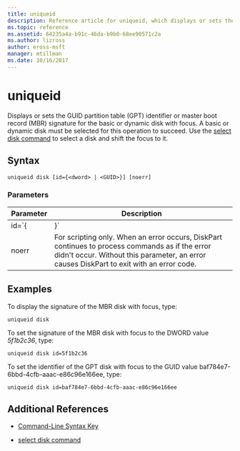```yaml
---
title: uniqueid
description: Reference article for uniqueid, which displays or sets the GUID partition table (GPT) identifier or master boot record (MBR) signature for the disk with focus.
ms.topic: reference
ms.assetid: 64235a4a-b91c-46da-b9b0-68ee90571c2a
ms.author: lizross
author: eross-msft
manager: mtillman
ms.date: 10/16/2017
---
```


# uniqueid

Displays or sets the GUID partition table (GPT) identifier or master boot record (MBR) signature for the basic or dynamic disk with focus. A basic or dynamic disk must be selected for this operation to succeed. Use the [select disk command](select-disk.md) to select a disk and shift the focus to it.

## Syntax

```
uniqueid disk [id={<dword> | <GUID>}] [noerr]
```

### Parameters

| Parameter | Description |
|--|--|
| id=`{<dword> | <GUID>}` | For MBR disks, this parameter specifies a 4-byte (DWORD) value in hexadecimal form for the signature. For GPT disks, this parameter specifies a GUID for the identifier. |
| noerr | For scripting only. When an error occurs, DiskPart continues to process commands as if the error didn't occur. Without this parameter, an error causes DiskPart to exit with an error code. |

## Examples

To display the signature of the MBR disk with focus, type:

```
uniqueid disk
```

To set the signature of the MBR disk with focus to the DWORD value *5f1b2c36*, type:

```
uniqueid disk id=5f1b2c36
```

To set the identifier of the GPT disk with focus to the GUID value baf784e7-6bbd-4cfb-aaac-e86c96e166ee, type:

```
uniqueid disk id=baf784e7-6bbd-4cfb-aaac-e86c96e166ee
```

## Additional References

- [Command-Line Syntax Key](command-line-syntax-key.md)

- [select disk command](select-disk.md)
